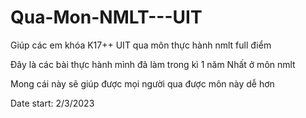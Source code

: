 # Qua-Mon-NMLT---UIT
Giúp các em khóa K17++ UIT qua môn thực hành nmlt full điểm


Đây là các bài thực hành mình đã làm trong kì 1 năm Nhất ở môn nmlt


Mong cái này sẽ giúp được mọi người qua được môn này dễ hơn


Date start: 2/3/2023
